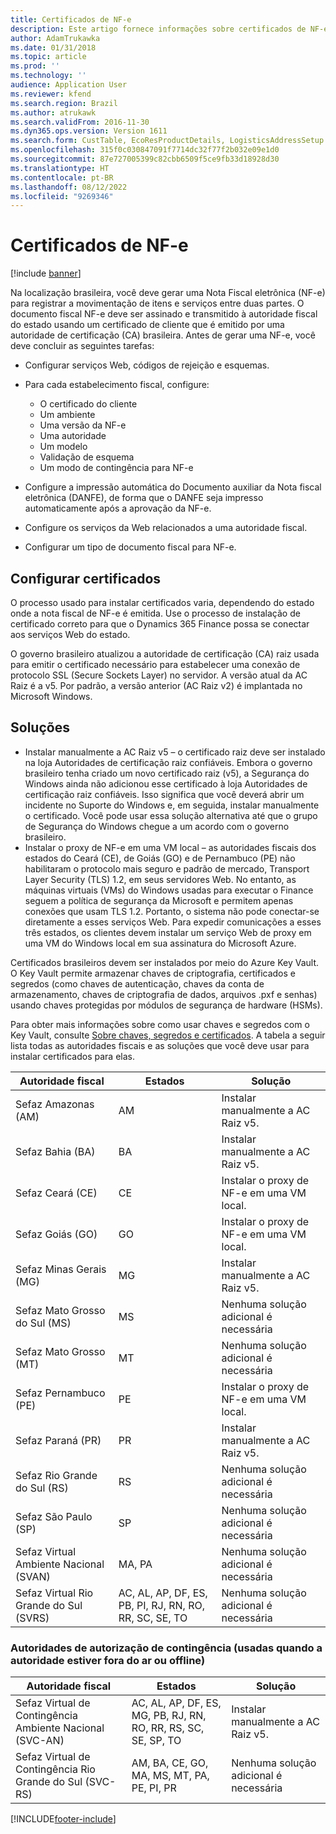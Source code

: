 ```yaml
---
title: Certificados de NF-e
description: Este artigo fornece informações sobre certificados de NF-e para o Microsoft Dynamics 365 Finance e a solução que você deve usar para cada autoridade fiscal estadual.
author: AdamTrukawka
ms.date: 01/31/2018
ms.topic: article
ms.prod: ''
ms.technology: ''
audience: Application User
ms.reviewer: kfend
ms.search.region: Brazil
ms.author: atrukawk
ms.search.validFrom: 2016-11-30
ms.dyn365.ops.version: Version 1611
ms.search.form: CustTable, EcoResProductDetails, LogisticsAddressSetup
ms.openlocfilehash: 315f0c030847091f7714dc32f77f2b032e09e1d0
ms.sourcegitcommit: 87e727005399c82cbb6509f5ce9fb33d18928d30
ms.translationtype: HT
ms.contentlocale: pt-BR
ms.lasthandoff: 08/12/2022
ms.locfileid: "9269346"
---
```

# <a name="nf-e-certificates"></a>Certificados de NF-e

[!include [banner](../includes/banner.md)]

Na localização brasileira, você deve gerar uma Nota Fiscal eletrônica (NF-e) para registrar a movimentação de itens e serviços entre duas partes.
O documento fiscal NF-e deve ser assinado e transmitido à autoridade fiscal do estado usando um certificado de cliente que é emitido por uma autoridade de certificação (CA) brasileira.
Antes de gerar uma NF-e, você deve concluir as seguintes tarefas:
- Configurar serviços Web, códigos de rejeição e esquemas.
- Para cada estabelecimento fiscal, configure:

    - O certificado do cliente
    - Um ambiente
    - Uma versão da NF-e
    - Uma autoridade
    - Um modelo
    - Validação de esquema
    - Um modo de contingência para NF-e
    
- Configure a impressão automática do Documento auxiliar da Nota fiscal eletrônica (DANFE), de forma que o DANFE seja impresso automaticamente após a aprovação da NF-e.
- Configure os serviços da Web relacionados a uma autoridade fiscal.
- Configurar um tipo de documento fiscal para NF-e.

## <a name="set-up-certificates"></a>Configurar certificados
O processo usado para instalar certificados varia, dependendo do estado onde a nota fiscal de NF-e é emitida. Use o processo de instalação de certificado correto para que o Dynamics 365 Finance possa se conectar aos serviços Web do estado.

O governo brasileiro atualizou a autoridade de certificação (CA) raiz usada para emitir o certificado necessário para estabelecer uma conexão de protocolo SSL (Secure Sockets Layer) no servidor. A versão atual da AC Raiz é a v5. Por padrão, a versão anterior (AC Raiz v2) é implantada no Microsoft Windows.

## <a name="solutions"></a>Soluções
- Instalar manualmente a AC Raiz v5 – o certificado raiz deve ser instalado na loja Autoridades de certificação raiz confiáveis. Embora o governo brasileiro tenha criado um novo certificado raiz (v5), a Segurança do Windows ainda não adicionou esse certificado à loja Autoridades de certificação raiz confiáveis. Isso significa que você deverá abrir um incidente no Suporte do Windows e, em seguida, instalar manualmente o certificado. Você pode usar essa solução alternativa até que o grupo de Segurança do Windows chegue a um acordo com o governo brasileiro.
- Instalar o proxy de NF-e em uma VM local – as autoridades fiscais dos estados do Ceará (CE), de Goiás (GO) e de Pernambuco (PE) não habilitaram o protocolo mais seguro e padrão de mercado, Transport Layer Security (TLS) 1.2, em seus servidores Web. No entanto, as máquinas virtuais (VMs) do Windows usadas para executar o Finance seguem a política de segurança da Microsoft e permitem apenas conexões que usam TLS 1.2. Portanto, o sistema não pode conectar-se diretamente a esses serviços Web. Para expedir comunicações a esses três estados, os clientes devem instalar um serviço Web de proxy em uma VM do Windows local em sua assinatura do Microsoft Azure.

Certificados brasileiros devem ser instalados por meio do Azure Key Vault. O Key Vault permite armazenar chaves de criptografia, certificados e segredos (como chaves de autenticação, chaves da conta de armazenamento, chaves de criptografia de dados, arquivos .pxf e senhas) usando chaves protegidas por módulos de segurança de hardware (HSMs).

Para obter mais informações sobre como usar chaves e segredos com o Key Vault, consulte [Sobre chaves, segredos e certificados](/rest/api/keyvault/about-keys--secrets-and-certificates).
A tabela a seguir lista todas as autoridades fiscais e as soluções que você deve usar para instalar certificados para elas.

|Autoridade fiscal| Estados| Solução|
|-------------|-------|---------|
|Sefaz Amazonas (AM)| AM| Instalar manualmente a AC Raiz v5.|
|Sefaz Bahia (BA)|  BA| Instalar manualmente a AC Raiz v5.|
|Sefaz Ceará (CE)|  CE| Instalar o proxy de NF-e em uma VM local.|
|Sefaz Goiás (GO)|  GO| Instalar o proxy de NF-e em uma VM local.|
|Sefaz Minas Gerais (MG)|   MG| Instalar manualmente a AC Raiz v5.|
|Sefaz Mato Grosso do Sul (MS)| MS| Nenhuma solução adicional é necessária|
|Sefaz Mato Grosso (MT)|    MT| Nenhuma solução adicional é necessária|
|Sefaz Pernambuco (PE)| PE| Instalar o proxy de NF-e em uma VM local.|
|Sefaz Paraná (PR)| PR| Instalar manualmente a AC Raiz v5.|
|Sefaz Rio Grande do Sul (RS)|  RS| Nenhuma solução adicional é necessária|
|Sefaz São Paulo (SP)|  SP| Nenhuma solução adicional é necessária|
|Sefaz Virtual Ambiente Nacional (SVAN)|    MA, PA| Nenhuma solução adicional é necessária|
|Sefaz Virtual Rio Grande do Sul (SVRS)|    AC, AL, AP, DF, ES, PB, PI, RJ, RN, RO, RR, SC, SE, TO| Nenhuma solução adicional é necessária|

### <a name="contingency-authorization-authorities-used-when-the-authority-is-down-or-offline"></a>Autoridades de autorização de contingência (usadas quando a autoridade estiver fora do ar ou offline)

|Autoridade fiscal| Estados| Solução|
|-------------|-------|---------|
|Sefaz Virtual de Contingência Ambiente Nacional (SVC-AN)|  AC, AL, AP, DF, ES, MG, PB, RJ, RN, RO, RR, RS, SC, SE, SP, TO| Instalar manualmente a AC Raiz v5.|
Sefaz Virtual de Contingência Rio Grande do Sul (SVC-RS)|   AM, BA, CE, GO, MA, MS, MT, PA, PE, PI, PR| Nenhuma solução adicional é necessária|




[!INCLUDE[footer-include](../../includes/footer-banner.md)]
